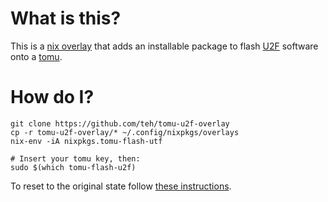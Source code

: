 # What is this?

This is a [nix overlay](https://nixos.org/nixpkgs/manual/#chap-overlays) that adds an installable package to flash [U2F](https://en.wikipedia.org/wiki/Universal_2nd_Factor) software onto a [tomu](https://www.crowdsupply.com/sutajio-kosagi/tomu).

# How do I?

```
git clone https://github.com/teh/tomu-u2f-overlay
cp -r tomu-u2f-overlay/* ~/.config/nixpkgs/overlays
nix-env -iA nixpkgs.tomu-flash-utf

# Insert your tomu key, then:
sudo $(which tomu-flash-u2f)
```

To reset to the original state follow [these instructions](https://github.com/im-tomu/tomu-bootloader#using-toboot).
